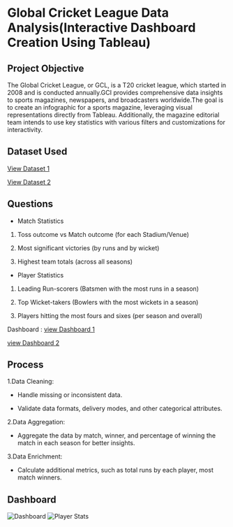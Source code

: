 # Global Cricket League Data Analysis(Interactive Dashboard Creation Using Tableau)

## Project Objective
The Global Cricket League, or GCL, is a T20 cricket league, which started in 2008 and is conducted annually.GCI provides comprehensive data insights to sports magazines, newspapers, and broadcasters worldwide.The goal is to create an infographic for a sports magazine, leveraging visual representations directly from Tableau. Additionally, the magazine editorial team intends to use key statistics with various filters and customizations for interactivity. 

## Dataset Used
<a href= "https://github.com/ashwinipurohith15/Global-Cricket-League-Data-Analysis/blob/main/matches.xlsx">View Dataset 1</a>

<a href= "https://github.com/ashwinipurohith15/Global-Cricket-League-Data-Analysis/blob/main/deliveries.xlsx">View Dataset 2</a>

## Questions
- Match Statistics

1. Toss outcome vs Match outcome (for each Stadium/Venue)

2. Most significant victories (by runs and by wicket)

3. Highest team totals (across all seasons)

- Player Statistics

1. Leading Run-scorers (Batsmen with the most runs in a season)

2. Top Wicket-takers (Bowlers with the most wickets in a season)

3. Players hitting the most fours and sixes (per season and overall)

Dashboard :
<a href= "https://github.com/ashwinipurohith15/Global-Cricket-League-Data-Analysis/blob/main/Cricket%20Match%20Stats.twbx">view Dashboard 1</a>

<a href= "https://github.com/ashwinipurohith15/Global-Cricket-League-Data-Analysis/blob/main/Player%20Statistics.twbx">view Dashboard 2</a>

## Process
1.Data Cleaning:

- Handle missing or inconsistent data.

- Validate data formats, delivery modes, and other categorical attributes.

2.Data Aggregation:

- Aggregate the data by match, winner, and percentage of winning the match in each season for better insights.

3.Data Enrichment:

- Calculate additional metrics, such as total runs by each player, most match winners.

## Dashboard
 ![Dashboard](https://github.com/user-attachments/assets/2d966bca-8df9-49ef-b488-8b06c13100bf)
 ![Player Stats](https://github.com/user-attachments/assets/6a3f9e6c-26ce-4c7b-868e-14bb73f259ef)


